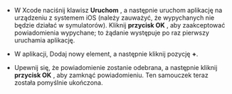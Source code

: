 
* W Xcode naciśnij klawisz **Uruchom** , a następnie uruchom aplikację na urządzeniu z systemem iOS (należy zauważyć, że wypychanych nie będzie działać w symulatorów). Kliknij **przycisk OK** , aby zaakceptować powiadomienia wypychane; to żądanie występuje po raz pierwszy uruchamia aplikację.

* W aplikacji, Dodaj nowy element, a następnie kliknij pozycję **+**.

* Upewnij się, że powiadomienie zostanie odebrana, a następnie kliknij **przycisk OK** , aby zamknąć powiadomieniu. Ten samouczek teraz została pomyślnie ukończona.
